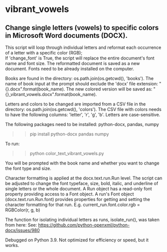 # vibrant_vowels
Change single letters (vowels) to specific colors in Microsoft Word documents (DOCX).
---
This script will loop through individual letters and reformat each occurrence of a letter with a specific color (RGB);  
If 'change_font' is True, the script will replace the entire document's font name and font size.
The reformatted document is saved as a new document.
Fonts need to be already installed on the computer.

Books are found in the directory: os.path.join(os.getcwd(), 'books').
The name of book input at the prompt should exclude the 'docx' file extension: "{}.docx".format(book_name).
The new colored version will be saved as: "{}_vibrant_vowels.docx".format(book_name).

Letters and colors to be changed are imported from a CSV file in the directory: os.path.join(os.getcwd(), 'colors').
The CSV file with colors needs to have the following columns: 'letter', 'r', 'g', 'b'.
Letters are case-sensitive.

The following packages need to be installed: python-docx, pandas, numpy
>> pip install python-docx pandas numpy

To run:
>> python color_text_vibrant_vowels.py

You will be prompted with the book name and whether you want to change the font type and size.

Character formatting is applied at the docx.text.run.Run level. 
The script can be adjusted to change the font typeface, size, bold, italic, 
and underline of single letters or the whole document.
A Run object has a read-only font property providing access to a Font object. 
A run's Font object (docx.text.run.Run.font) provides properties for getting and setting the character formatting for that run.
E.g. current_run.font.color.rgb = RGBColor(r, g, b) 

The function for isolating individual letters as runs, isolate_run(), was taken from here:
See: https://github.com/python-openxml/python-docx/issues/980

Debugged on Python 3.9. Not optimized for efficiency or speed, but it works.
